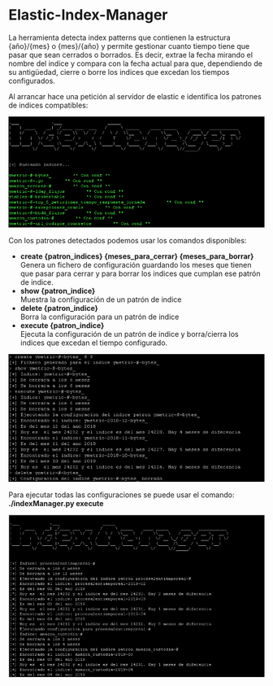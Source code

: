 # Elastic-Index-Manager

La herramienta detecta index patterns que contienen la estructura {año}/{mes} o {mes}/{año} y permite gestionar cuanto tiempo tiene que pasar que sean cerrados o borrados. Es decir, extrae la fecha mirando el nombre del indice y compara con la fecha actual para que, dependiendo de su antigüedad, cierre o borre los indices que excedan los tiempos configurados.

Al arrancar hace una petición al servidor de elastic e identifica los patrones de indices compatibles:

![alt text](img/list.png)

Con los patrones detectados podemos usar los comandos disponibles:
- **create {patron_indices} {meses_para_cerrar} {meses_para_borrar}**<br/>
 Genera un fichero de configuración guardando los meses que tienen que pasar para cerrar y para borrar los indices que cumplan ese patrón de indice.
- **show {patron_indice}**<br/>
 Muestra la configuración de un patrón de indice
- **delete {patron_indice}**<br/>
 Borra la configuración para un patrón de indice
- **execute {patron_indice}**<br/>
 Ejecuta la configuración de un patrón de indice y borra/cierra los indices que excedan el tiempo configurado.
 
 ![alt text](img/cmds.png)

Para ejecutar todas las configuraciones se puede usar el comando:
**./indexManager.py execute**

![alt text](img/executeAll.png)
